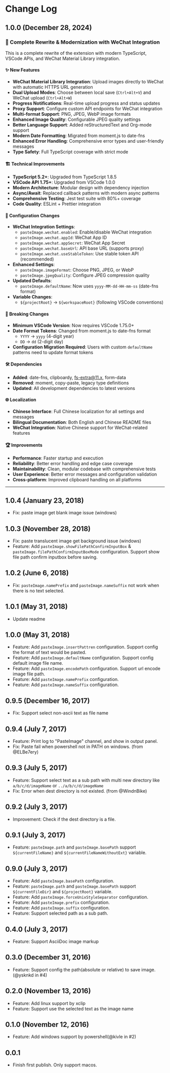 # Change Log

## 1.0.0 (December 28, 2024)

### 🔄 Complete Rewrite & Modernization with WeChat Integration

This is a complete rewrite of the extension with modern TypeScript, VSCode APIs, and WeChat Material Library integration.

#### ✨ New Features
- **WeChat Material Library Integration**: Upload images directly to WeChat with automatic HTTPS URL generation
- **Dual Upload Modes**: Choose between local save (`Ctrl+Alt+V`) and WeChat upload (`Ctrl+Alt+W`)
- **Progress Notifications**: Real-time upload progress and status updates
- **Proxy Support**: Configure custom API endpoints for WeChat integration
- **Multi-format Support**: PNG, JPEG, WebP image formats
- **Enhanced Image Quality**: Configurable JPEG quality settings
- **Better Language Support**: Added reStructuredText and Org-mode support
- **Modern Date Formatting**: Migrated from moment.js to date-fns
- **Enhanced Error Handling**: Comprehensive error types and user-friendly messages
- **Type Safety**: Full TypeScript coverage with strict mode

#### 🏗️ Technical Improvements
- **TypeScript 5.2+**: Upgraded from TypeScript 1.8.5
- **VSCode API 1.75+**: Upgraded from VSCode 1.0.0
- **Modern Architecture**: Modular design with dependency injection
- **Async/Await**: Replaced callback patterns with modern async patterns
- **Comprehensive Testing**: Jest test suite with 80%+ coverage
- **Code Quality**: ESLint + Prettier integration

#### 🔧 Configuration Changes
- **WeChat Integration Settings**:
  - `pasteImage.wechat.enabled`: Enable/disable WeChat integration
  - `pasteImage.wechat.appId`: WeChat App ID
  - `pasteImage.wechat.appSecret`: WeChat App Secret
  - `pasteImage.wechat.baseUrl`: API base URL (supports proxy)
  - `pasteImage.wechat.useStableToken`: Use stable token API (recommended)
- **Enhanced Settings**:
  - `pasteImage.imageFormat`: Choose PNG, JPEG, or WebP
  - `pasteImage.jpegQuality`: Configure JPEG compression quality
- **Updated Defaults**:
  - `pasteImage.defaultName`: Now uses `yyyy-MM-dd-HH-mm-ss` (date-fns format)
- **Variable Changes**:
  - `${projectRoot}` → `${workspaceRoot}` (following VSCode conventions)

#### 🔄 Breaking Changes
- **Minimum VSCode Version**: Now requires VSCode 1.75.0+
- **Date Format Tokens**: Changed from moment.js to date-fns format
  - `YYYY` → `yyyy` (4-digit year)
  - `DD` → `dd` (2-digit day)
- **Configuration Migration Required**: Users with custom `defaultName` patterns need to update format tokens

#### 🛠️ Dependencies
- **Added**: date-fns, clipboardy, fs-extra@11.x, form-data
- **Removed**: moment, copy-paste, legacy type definitions
- **Updated**: All development dependencies to latest versions

#### 🌐 Localization
- **Chinese Interface**: Full Chinese localization for all settings and messages
- **Bilingual Documentation**: Both English and Chinese README files
- **WeChat Integration**: Native Chinese support for WeChat-related features

#### 🏆 Improvements
- **Performance**: Faster startup and execution
- **Reliability**: Better error handling and edge case coverage
- **Maintainability**: Clean, modular codebase with comprehensive tests
- **User Experience**: Better error messages and configuration validation
- **Cross-platform**: Improved clipboard handling on all platforms

---

## 1.0.4 (January 23, 2018)

- Fix: paste image get blank image issue (windows)

## 1.0.3 (November 28, 2018)

- Fix: paste translucent image get background issue (windows)
- Feature: Add `pasteImage.showFilePathConfirmInputBox` & `pasteImage.filePathConfirmInputBoxMode` configuration. Support show file path confirm inputbox before saving.

## 1.0.2 (June 6, 2018)

- Fix: `pasteImage.namePrefix` and `pasteImage.nameSuffix` not work when there is no text selected.

## 1.0.1 (May 31, 2018)

- Update readme

## 1.0.0 (May 31, 2018)

- Feature: Add `pasteImage.insertPattren` configuration. Support config the format of text would be pasted.
- Feature: Add `pasteImage.defaultName` configuration. Support config default image file name.
- Feature: Add `pasteImage.encodePath` configuration. Support url encode image file path.
- Feature: Add `pasteImage.namePrefix` configuration.
- Feature: Add `pasteImage.nameSuffix` configuration.

## 0.9.5 (December 16, 2017)

- Fix: Support select non-ascii text as file name

## 0.9.4 (July 7, 2017)

- Feature: Print log to "PasteImage" channel, and show in output panel.
- Fix: Paste fail when powershell not in PATH on windows. (from @ELBe7ery)

## 0.9.3 (July 5, 2017)

- Feature: Support select text as a sub path with multi new directory like `a/b/c/d/imageName` or `../a/b/c/d/imageName`
- Fix: Error when dest directory is not existed. (from @WindnBike)

## 0.9.2 (July 3, 2017)

- Improvement: Check if the dest directory is a file.

## 0.9.1 (July 3, 2017)

- Feature: `pasteImage.path` and `pasteImage.basePath` support `${currentFileName}` and `${currentFileNameWithoutExt}` variable.

## 0.9.0 (July 3, 2017)

- Feature: Add `pasteImage.basePath` configuration.
- Feature: `pasteImage.path` and `pasteImage.basePath` support `${currentFileDir}` and `${projectRoot}` variable.
- Feature: Add `pasteImage.forceUnixStyleSeparator` configuration.
- Feature: Add `pasteImage.prefix` configuration.
- Feature: Add `pasteImage.suffix` configuration.
- Feature: Support selected path as a sub path.

## 0.4.0 (July 3, 2017)

- Feature: Support AsciiDoc image markup

## 0.3.0 (December 31, 2016)

- Feature: Support config the path(absolute or relative) to save image.(@ysknkd in #4)

## 0.2.0 (November 13, 2016)

- Feature: Add linux support by xclip
- Feature: Support use the selected text as the image name

## 0.1.0 (November 12, 2016)

- Feature: Add windows support by powershell(@kivle in #2)

## 0.0.1

- Finish first publish. Only support macos.